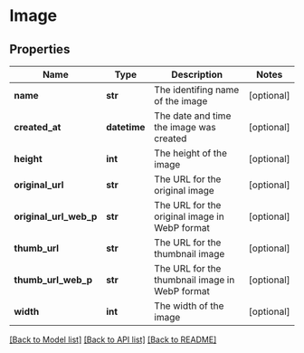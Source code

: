 # Image

## Properties
Name | Type | Description | Notes
------------ | ------------- | ------------- | -------------
**name** | **str** | The identifing name of the image | [optional] 
**created_at** | **datetime** | The date and time the image was created | [optional] 
**height** | **int** | The height of the image | [optional] 
**original_url** | **str** | The URL for the original image | [optional] 
**original_url_web_p** | **str** | The URL for the original image in WebP format | [optional] 
**thumb_url** | **str** | The URL for the thumbnail image | [optional] 
**thumb_url_web_p** | **str** | The URL for the thumbnail image in WebP format | [optional] 
**width** | **int** | The width of the image | [optional] 

[[Back to Model list]](../README.md#documentation-for-models) [[Back to API list]](../README.md#documentation-for-api-endpoints) [[Back to README]](../README.md)


